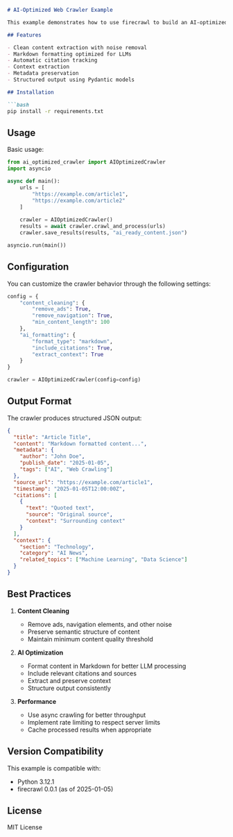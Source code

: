 ```markdown
# AI-Optimized Web Crawler Example

This example demonstrates how to use firecrawl to build an AI-optimized web crawling pipeline that produces clean, structured data ready for LLM consumption.

## Features

- Clean content extraction with noise removal
- Markdown formatting optimized for LLMs
- Automatic citation tracking
- Context extraction
- Metadata preservation
- Structured output using Pydantic models

## Installation

```bash
pip install -r requirements.txt
```

## Usage

Basic usage:

```python
from ai_optimized_crawler import AIOptimizedCrawler
import asyncio

async def main():
    urls = [
        "https://example.com/article1",
        "https://example.com/article2"
    ]
    
    crawler = AIOptimizedCrawler()
    results = await crawler.crawl_and_process(urls)
    crawler.save_results(results, "ai_ready_content.json")

asyncio.run(main())
```

## Configuration

You can customize the crawler behavior through the following settings:

```python
config = {
    "content_cleaning": {
        "remove_ads": True,
        "remove_navigation": True,
        "min_content_length": 100
    },
    "ai_formatting": {
        "format_type": "markdown",
        "include_citations": True,
        "extract_context": True
    }
}

crawler = AIOptimizedCrawler(config=config)
```

## Output Format

The crawler produces structured JSON output:

```json
{
  "title": "Article Title",
  "content": "Markdown formatted content...",
  "metadata": {
    "author": "John Doe",
    "publish_date": "2025-01-05",
    "tags": ["AI", "Web Crawling"]
  },
  "source_url": "https://example.com/article1",
  "timestamp": "2025-01-05T12:00:00Z",
  "citations": [
    {
      "text": "Quoted text",
      "source": "Original source",
      "context": "Surrounding context"
    }
  ],
  "context": {
    "section": "Technology",
    "category": "AI News",
    "related_topics": ["Machine Learning", "Data Science"]
  }
}
```

## Best Practices

1. **Content Cleaning**
   - Remove ads, navigation elements, and other noise
   - Preserve semantic structure of content
   - Maintain minimum content quality threshold

2. **AI Optimization**
   - Format content in Markdown for better LLM processing
   - Include relevant citations and sources
   - Extract and preserve context
   - Structure output consistently

3. **Performance**
   - Use async crawling for better throughput
   - Implement rate limiting to respect server limits
   - Cache processed results when appropriate

## Version Compatibility

This example is compatible with:
- Python 3.12.1
- firecrawl 0.0.1 (as of 2025-01-05)

## License

MIT License
```